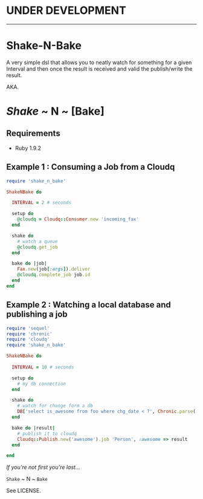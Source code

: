 # UNDER DEVELOPMENT #

---

# Shake-N-Bake

A very simple dsl that allows you to neatly watch for something
for a given Interval and then once the result is received and
valid the publish/write the result.

AKA.

# _Shake_ ~ N ~ [Bake]


## Requirements

* Ruby 1.9.2

## Example 1 : Consuming a Job from a Cloudq

``` ruby
require 'shake_n_bake'

ShakeNBake do

  INTERVAL = 2 # seconds

  setup do
    @cloudq = Cloudq::Consumer.new 'incoming_fax'
  end

  shake do
    # watch a queue
    @cloudq.get_job
  end

  bake do |job|
    Fax.new(job[:args]).deliver
    @cloudq.complete_job job.id
  end
end

```

## Example 2 : Watching a local database and publishing a job

``` ruby
require 'sequel'
require 'chronic'
require 'cloudq'
require 'shake_n_bake'

ShakeNBake do
  
  INTERVAL = 10 # seconds

  setup do
    # my db connection
  end

  shake do
    # watch for change form a db
    DB['select is_awesome from foo where chg_date < ?', Chronic.parse('10 seconds ago')].get
  end

  bake do |result|
    # publish it to cloudq
    Cloudq::Publish.new('awesome').job 'Person', :awesome => result  
  end

end

```

_If you're not first you're last..._

`Shake` ~ N ~ `Bake`

See LICENSE.

